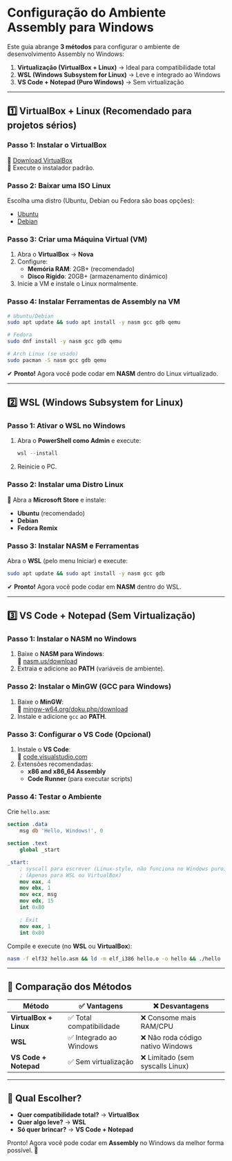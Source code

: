 # **Configuração do Ambiente Assembly para Windows**  

Este guia abrange **3 métodos** para configurar o ambiente de desenvolvimento Assembly no Windows:  

1. **Virtualização (VirtualBox + Linux)** → Ideal para compatibilidade total  
2. **WSL (Windows Subsystem for Linux)** → Leve e integrado ao Windows  
3. **VS Code + Notepad (Puro Windows)** → Sem virtualização  

---

## **1️⃣ VirtualBox + Linux (Recomendado para projetos sérios)**  

### **Passo 1: Instalar o VirtualBox**  
🔹 [Download VirtualBox](https://www.virtualbox.org/)  
🔹 Execute o instalador padrão.  

### **Passo 2: Baixar uma ISO Linux**  
Escolha uma distro (Ubuntu, Debian ou Fedora são boas opções):  
- [Ubuntu](https://ubuntu.com/download/desktop)  
- [Debian](https://www.debian.org/download)  

### **Passo 3: Criar uma Máquina Virtual (VM)**  
1. Abra o **VirtualBox** → **Nova**  
2. Configure:  
   - **Memória RAM**: 2GB+ (recomendado)  
   - **Disco Rígido**: 20GB+ (armazenamento dinâmico)  
3. Inicie a VM e instale o Linux normalmente.  

### **Passo 4: Instalar Ferramentas de Assembly na VM**  
```bash
# Ubuntu/Debian
sudo apt update && sudo apt install -y nasm gcc gdb qemu

# Fedora
sudo dnf install -y nasm gcc gdb qemu

# Arch Linux (se usado)
sudo pacman -S nasm gcc gdb qemu
```

✔ **Pronto!** Agora você pode codar em **NASM** dentro do Linux virtualizado.  

---

## **2️⃣ WSL (Windows Subsystem for Linux)**  

### **Passo 1: Ativar o WSL no Windows**  
1. Abra o **PowerShell como Admin** e execute:  
   ```powershell
   wsl --install
   ```
2. Reinicie o PC.  

### **Passo 2: Instalar uma Distro Linux**  
🔹 Abra a **Microsoft Store** e instale:  
- **Ubuntu** (recomendado)  
- **Debian**  
- **Fedora Remix**  

### **Passo 3: Instalar NASM e Ferramentas**  
Abra o **WSL** (pelo menu Iniciar) e execute:  
```bash
sudo apt update && sudo apt install -y nasm gcc gdb
```

✔ **Pronto!** Agora você pode codar em **NASM** dentro do WSL.  

---

## **3️⃣ VS Code + Notepad (Sem Virtualização)**  

### **Passo 1: Instalar o NASM no Windows**  
1. Baixe o **NASM para Windows**:  
   🔹 [nasm.us/download](https://www.nasm.us/pub/nasm/releasebuilds/)  
2. Extraia e adicione ao **PATH** (variáveis de ambiente).  

### **Passo 2: Instalar o MinGW (GCC para Windows)**  
1. Baixe o **MinGW**:  
   🔹 [mingw-w64.org/doku.php/download](https://mingw-w64.org/doku.php/download)  
2. Instale e adicione `gcc` ao **PATH**.  

### **Passo 3: Configurar o VS Code (Opcional)**  
1. Instale o **VS Code**:  
   🔹 [code.visualstudio.com](https://code.visualstudio.com/)  
2. Extensões recomendadas:  
   - **x86 and x86_64 Assembly**  
   - **Code Runner** (para executar scripts)  

### **Passo 4: Testar o Ambiente**  
Crie `hello.asm`:  
```nasm
section .data
    msg db 'Hello, Windows!', 0

section .text
    global _start

_start:
    ; syscall para escrever (Linux-style, não funciona no Windows puro)
    ; (Apenas para WSL ou VirtualBox)
    mov eax, 4
    mov ebx, 1
    mov ecx, msg
    mov edx, 15
    int 0x80

    ; Exit
    mov eax, 1
    int 0x80
```
Compile e execute (no **WSL** ou **VirtualBox**):  
```bash
nasm -f elf32 hello.asm && ld -m elf_i386 hello.o -o hello && ./hello
```

---

## **📌 Comparação dos Métodos**  

| Método               | ✅ Vantagens                     | ❌ Desvantagens                  |  
|----------------------|----------------------------------|----------------------------------|  
| **VirtualBox + Linux** | ✅ Total compatibilidade        | ❌ Consome mais RAM/CPU          |  
| **WSL**               | ✅ Integrado ao Windows         | ❌ Não roda código nativo Windows|  
| **VS Code + Notepad** | ✅ Sem virtualização            | ❌ Limitado (sem syscalls Linux) |  

---

## **🔧 Qual Escolher?**  
- **Quer compatibilidade total?** → **VirtualBox**  
- **Quer algo leve?** → **WSL**  
- **Só quer brincar?** → **VS Code + Notepad**  

Pronto! Agora você pode codar em **Assembly** no Windows da melhor forma possível. 🚀